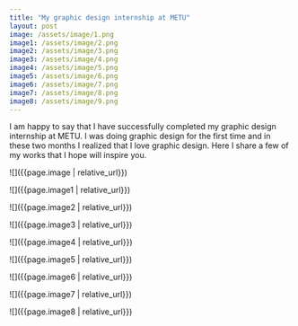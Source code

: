 ```yaml
---
title: "My graphic design internship at METU"
layout: post
image: /assets/image/1.png
image1: /assets/image/2.png
image2: /assets/image/3.png
image3: /assets/image/4.png
image4: /assets/image/5.png
image5: /assets/image/6.png
image6: /assets/image/7.png
image7: /assets/image/8.png
image8: /assets/image/9.png
---
```


I am happy to say that I have successfully completed my graphic design internship at METU. I was doing graphic design for the first time and in these two months I realized that I love graphic design. Here I share a few of my works that I hope will inspire you.



![]({{page.image | relative_url}})

![]({{page.image1 | relative_url}})

![]({{page.image2 | relative_url}})

![]({{page.image3 | relative_url}})

![]({{page.image4 | relative_url}})

![]({{page.image5 | relative_url}})

![]({{page.image6 | relative_url}})

![]({{page.image7 | relative_url}})

![]({{page.image8 | relative_url}})
